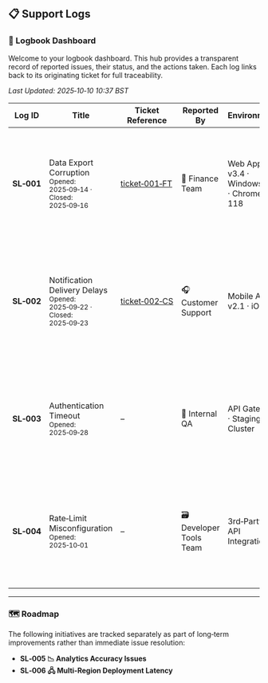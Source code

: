 ## 📋 Support Logs

### 📓 Logbook Dashboard

Welcome to your logbook dashboard. This hub provides a transparent record of reported issues, their status, and the actions taken. Each log links back to its originating ticket for full traceability.  

_Last Updated: 2025‑10‑10 10:37 BST_

| Log ID | Title | Ticket Reference | Reported By | Environment | Status | Severity | Summary | Log |
|--------|-------|------------------|-------------|-------------|--------|----------|---------|-----|
| **SL‑001** | Data Export Corruption<br><sub>Opened: 2025‑09‑14 · Closed: 2025‑09‑16</sub> | [ticket‑001‑FT](https://github.com/musman-uk/portfolio/blob/main/independent-projects/support-logs/tickets/ticket%201/ticket-001-FT.md) | 👛 Finance Team | Web App v3.4 · Windows 11 · Chrome 118 | ✔️ **Resolved** | 🔴 High | CSV exports produced malformed files with missing headers and shifted columns, disrupting month‑end reporting. | [View](https://github.com/musman-uk/portfolio/blob/main/independent-projects/support-logs/logs/log-1-data-export/%20SL%E2%80%91001-full-log.md) |
| **SL‑002** | Notification Delivery Delays<br><sub>Opened: 2025‑09‑22 · Closed: 2025‑09‑23</sub> | [ticket‑002‑CS](https://github.com/musman-uk/portfolio/blob/main/independent-projects/support-logs/tickets/ticket%202/ticket-002-CS.md) | 🎧 Customer Support | Mobile App v2.1 · iOS 17 | ✔️ **Resolved** | 🟡 Medium | Push notifications for critical alerts delayed up to 15 minutes, undermining trust and increasing support calls. | [View](https://github.com/musman-uk/portfolio/blob/main/independent-projects/support-logs/logs/log-2-notification-delays/SL%E2%80%91002-full-log.md) |
| **SL‑003** | Authentication Timeout<br><sub>Opened: 2025‑09‑28</sub> | – | 🧮 Internal QA | API Gateway · Staging Cluster | 📅 **Planned** | 🔴 High | Users intermittently experience login timeouts under high load. Planned stress‑tests and session optimisation. | – |
| **SL‑004** | Rate‑Limit Misconfiguration<br><sub>Opened: 2025‑10‑01</sub> | – | 🗃️ Developer Tools Team | 3rd‑Party API Integration | 📅 **Planned** | 🟢 Low | API requests throttled prematurely due to incorrect headers. Planned config alignment and monitoring. | – |

---

### 🗺️ Roadmap

The following initiatives are tracked separately as part of long‑term improvements rather than immediate issue resolution:  

- **SL‑005 📉 Analytics Accuracy Issues**  
- **SL‑006 🖧 Multi‑Region Deployment Latency**  
